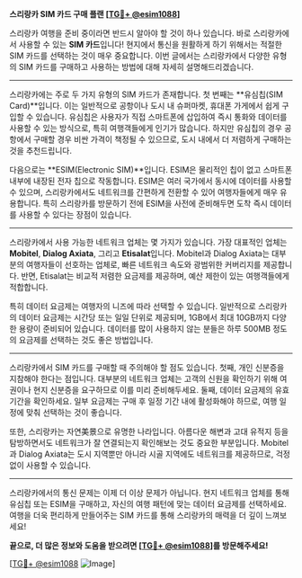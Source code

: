 **스리랑카 SIM 카드 구매 플랜 [[TG💪+ @esim1088](https://t.me/s/esim1088)]**

스리랑카 여행을 준비 중이라면 반드시 알아야 할 것이 하나 있습니다. 바로 스리랑카에서 사용할 수 있는 **SIM 카드**입니다! 현지에서 통신을 원활하게 하기 위해서는 적절한 SIM 카드를 선택하는 것이 매우 중요합니다. 이번 글에서는 스리랑카에서 다양한 유형의 SIM 카드를 구매하고 사용하는 방법에 대해 자세히 설명해드리겠습니다.

---

스리랑카에는 주로 두 가지 유형의 SIM 카드가 존재합니다. 첫 번째는 **유심칩(SIM Card)**입니다. 이는 일반적으로 공항이나 도시 내 슈퍼마켓, 휴대폰 가게에서 쉽게 구입할 수 있습니다. 유심칩은 사용자가 직접 스마트폰에 삽입하여 즉시 통화와 데이터를 사용할 수 있는 방식으로, 특히 여행객들에게 인기가 많습니다. 하지만 유심칩의 경우 공항에서 구매할 경우 비싼 가격이 책정될 수 있으므로, 도시 내에서 더 저렴하게 구매하는 것을 추천드립니다.

다음으로는 **ESIM(Electronic SIM)**입니다. ESIM은 물리적인 칩이 없고 스마트폰 내부에 내장된 전자 칩으로 작동합니다. ESIM은 여러 국가에서 동시에 데이터를 사용할 수 있으며, 스리랑카에서도 네트워크를 간편하게 전환할 수 있어 여행자들에게 매우 유용합니다. 특히 스리랑카를 방문하기 전에 ESIM을 사전에 준비해두면 도착 즉시 데이터를 사용할 수 있다는 장점이 있습니다.

---

스리랑카에서 사용 가능한 네트워크 업체는 몇 가지가 있습니다. 가장 대표적인 업체는 **Mobitel**, **Dialog Axiata**, 그리고 **Etisalat**입니다. Mobitel과 Dialog Axiata는 대부분의 여행자들이 선호하는 업체로, 빠른 네트워크 속도와 광범위한 커버리지를 제공합니다. 반면, Etisalat는 비교적 저렴한 요금제를 제공하며, 예산 제한이 있는 여행객들에게 적합합니다.

특히 데이터 요금제는 여행자의 니즈에 따라 선택할 수 있습니다. 일반적으로 스리랑카의 데이터 요금제는 시간당 또는 일일 단위로 제공되며, 1GB에서 최대 10GB까지 다양한 용량이 준비되어 있습니다. 데이터를 많이 사용하지 않는 분들은 하루 500MB 정도의 요금제를 선택하는 것도 좋은 방법입니다.

---

스리랑카에서 SIM 카드를 구매할 때 주의해야 할 점도 있습니다. 첫째, 개인 신분증을 지참해야 한다는 점입니다. 대부분의 네트워크 업체는 고객의 신원을 확인하기 위해 여권이나 현지 신분증을 요구하므로 이를 미리 준비해두세요. 둘째, 데이터 요금제의 유효기간을 확인하세요. 일부 요금제는 구매 후 일정 기간 내에 활성화해야 하므로, 여행 일정에 맞춰 선택하는 것이 좋습니다.

또한, 스리랑카는 자연美景으로 유명한 나라입니다. 아름다운 해변과 고대 유적지 등을 탐방하면서도 네트워크가 잘 연결되는지 확인해보는 것도 중요한 부분입니다. Mobitel과 Dialog Axiata는 도시 지역뿐만 아니라 시골 지역에도 네트워크를 제공하므로, 걱정 없이 사용할 수 있습니다.

---

스리랑카에서의 통신 문제는 이제 더 이상 문제가 아닙니다. 현지 네트워크 업체를 통해 유심칩 또는 ESIM을 구매하고, 자신의 여행 패턴에 맞는 데이터 요금제를 선택하세요. 여행을 더욱 편리하게 만들어주는 SIM 카드를 통해 스리랑카의 매력을 더 깊이 느껴보세요!

**끝으로, 더 많은 정보와 도움을 받으려면 [[TG💪+ @esim1088](https://t.me/s/esim1088)]를 방문해주세요!**  

[[TG💪+ @esim1088](https://t.me/s/esim1088) ![Image](https://i.postimg.cc/Y0z9fWf4/image.png)]